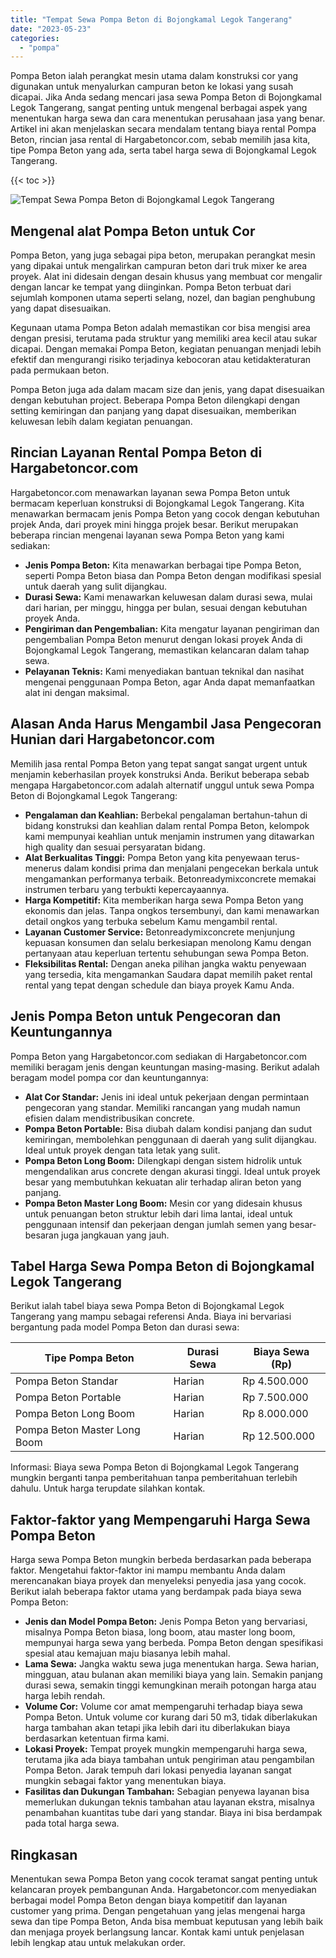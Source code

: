 ```yaml
---
title: "Tempat Sewa Pompa Beton di Bojongkamal Legok Tangerang"
date: "2023-05-23"
categories: 
  - "pompa"
---
```




Pompa Beton ialah perangkat mesin utama dalam konstruksi cor yang digunakan untuk menyalurkan campuran beton ke lokasi yang susah dicapai. Jika Anda sedang mencari jasa sewa Pompa Beton di Bojongkamal Legok Tangerang, sangat penting untuk mengenal berbagai aspek yang menentukan harga sewa dan cara menentukan perusahaan jasa yang benar. Artikel ini akan menjelaskan secara mendalam tentang biaya rental Pompa Beton, rincian jasa rental di Hargabetoncor.com, sebab memilih jasa kita, tipe Pompa Beton yang ada, serta tabel harga sewa di Bojongkamal Legok Tangerang.

{{< toc >}}

![Tempat Sewa Pompa Beton di Bojongkamal Legok Tangerang](https://hargareadymixid.github.io/pompa/concrete-pump%20(9).png)

## Mengenal alat Pompa Beton untuk Cor

Pompa Beton, yang juga sebagai pipa beton, merupakan perangkat mesin yang dipakai untuk mengalirkan campuran beton dari truk mixer ke area proyek. Alat ini didesain dengan desain khusus yang membuat cor mengalir dengan lancar ke tempat yang diinginkan. Pompa Beton terbuat dari sejumlah komponen utama seperti selang, nozel, dan bagian penghubung yang dapat disesuaikan.

Kegunaan utama Pompa Beton adalah memastikan cor bisa mengisi area dengan presisi, terutama pada struktur yang memiliki area kecil atau sukar dicapai. Dengan memakai Pompa Beton, kegiatan penuangan menjadi lebih efektif dan mengurangi risiko terjadinya kebocoran atau ketidakteraturan pada permukaan beton.

Pompa Beton juga ada dalam macam size dan jenis, yang dapat disesuaikan dengan kebutuhan project. Beberapa Pompa Beton dilengkapi dengan setting kemiringan dan panjang yang dapat disesuaikan, memberikan keluwesan lebih dalam kegiatan penuangan.

## Rincian Layanan Rental Pompa Beton di Hargabetoncor.com

Hargabetoncor.com menawarkan layanan sewa Pompa Beton untuk bermacam keperluan konstruksi di Bojongkamal Legok Tangerang. Kita menawarkan bermacam jenis Pompa Beton yang cocok dengan kebutuhan projek Anda, dari proyek mini hingga projek besar. Berikut merupakan beberapa rincian mengenai layanan sewa Pompa Beton yang kami sediakan:

- **Jenis Pompa Beton:** Kita menawarkan berbagai tipe Pompa Beton, seperti Pompa Beton biasa dan Pompa Beton dengan modifikasi spesial untuk daerah yang sulit dijangkau.
- **Durasi Sewa:** Kami menawarkan keluwesan dalam durasi sewa, mulai dari harian, per minggu, hingga per bulan, sesuai dengan kebutuhan proyek Anda.
- **Pengiriman dan Pengembalian:** Kita mengatur layanan pengiriman dan pengembalian Pompa Beton menurut dengan lokasi proyek Anda di Bojongkamal Legok Tangerang, memastikan kelancaran dalam tahap sewa.
- **Pelayanan Teknis:** Kami menyediakan bantuan teknikal dan nasihat mengenai penggunaan Pompa Beton, agar Anda dapat memanfaatkan alat ini dengan maksimal.

## Alasan Anda Harus Mengambil Jasa Pengecoran Hunian dari Hargabetoncor.com

Memilih jasa rental Pompa Beton yang tepat sangat sangat urgent untuk menjamin keberhasilan proyek konstruksi Anda. Berikut beberapa sebab mengapa Hargabetoncor.com adalah alternatif unggul untuk sewa Pompa Beton di Bojongkamal Legok Tangerang:

- **Pengalaman dan Keahlian:** Berbekal pengalaman bertahun-tahun di bidang konstruksi dan keahlian dalam rental Pompa Beton, kelompok kami mempunyai keahlian untuk menjamin instrumen yang ditawarkan high quality dan sesuai persyaratan bidang.
- **Alat Berkualitas Tinggi:** Pompa Beton yang kita penyewaan terus-menerus dalam kondisi prima dan menjalani pengecekan berkala untuk mengamankan performanya terbaik. Betonreadymixconcrete memakai instrumen terbaru yang terbukti kepercayaannya.
- **Harga Kompetitif:** Kita memberikan harga sewa Pompa Beton yang ekonomis dan jelas. Tanpa ongkos tersembunyi, dan kami menawarkan detail ongkos yang terbuka sebelum Kamu mengambil rental.
- **Layanan Customer Service:** Betonreadymixconcrete menjunjung kepuasan konsumen dan selalu berkesiapan menolong Kamu dengan pertanyaan atau keperluan tertentu sehubungan sewa Pompa Beton.
- **Fleksibilitas Rental:** Dengan aneka pilihan jangka waktu penyewaan yang tersedia, kita mengamankan Saudara dapat memilih paket rental rental yang tepat dengan schedule dan biaya proyek Kamu Anda.

## Jenis Pompa Beton untuk Pengecoran dan Keuntungannya

Pompa Beton yang Hargabetoncor.com sediakan di Hargabetoncor.com memiliki beragam jenis dengan keuntungan masing-masing. Berikut adalah beragam model pompa cor dan keuntungannya:

- **Alat Cor Standar:** Jenis ini ideal untuk pekerjaan dengan permintaan pengecoran yang standar. Memiliki rancangan yang mudah namun efisien dalam mendistribusikan concrete.
- **Pompa Beton Portable:** Bisa diubah dalam kondisi panjang dan sudut kemiringan, membolehkan penggunaan di daerah yang sulit dijangkau. Ideal untuk proyek dengan tata letak yang sulit.
- **Pompa Beton Long Boom:** Dilengkapi dengan sistem hidrolik untuk mengendalikan arus concrete dengan akurasi tinggi. Ideal untuk proyek besar yang membutuhkan kekuatan alir terhadap aliran beton yang panjang.
- **Pompa Beton Master Long Boom:** Mesin cor yang didesain khusus untuk penuangan beton struktur lebih dari lima lantai, ideal untuk penggunaan intensif dan pekerjaan dengan jumlah semen yang besar-besaran juga jangkauan yang jauh.

## Tabel Harga Sewa Pompa Beton di Bojongkamal Legok Tangerang

Berikut ialah tabel biaya sewa Pompa Beton di Bojongkamal Legok Tangerang yang mampu sebagai referensi Anda. Biaya ini bervariasi bergantung pada model Pompa Beton dan durasi sewa:

| Tipe Pompa Beton | Durasi Sewa | Biaya Sewa (Rp) |
| --- | --- | --- |
| Pompa Beton Standar | Harian | Rp 4.500.000 |
| Pompa Beton Portable | Harian | Rp 7.500.000 |
| Pompa Beton Long Boom | Harian | Rp 8.000.000 |
| Pompa Beton Master Long Boom | Harian | Rp 12.500.000 |

Informasi: Biaya sewa Pompa Beton di Bojongkamal Legok Tangerang mungkin berganti tanpa pemberitahuan tanpa pemberitahuan terlebih dahulu. Untuk harga terupdate silahkan kontak.

## Faktor-faktor yang Mempengaruhi Harga Sewa Pompa Beton

Harga sewa Pompa Beton mungkin berbeda berdasarkan pada beberapa faktor. Mengetahui faktor-faktor ini mampu membantu Anda dalam merencanakan biaya proyek dan menyeleksi penyedia jasa yang cocok. Berikut ialah beberapa faktor utama yang berdampak pada biaya sewa Pompa Beton:

- **Jenis dan Model Pompa Beton:** Jenis Pompa Beton yang bervariasi, misalnya Pompa Beton biasa, long boom, atau master long boom, mempunyai harga sewa yang berbeda. Pompa Beton dengan spesifikasi spesial atau kemajuan maju biasanya lebih mahal.
- **Lama Sewa:** Jangka waktu sewa juga menentukan harga. Sewa harian, mingguan, atau bulanan akan memiliki biaya yang lain. Semakin panjang durasi sewa, semakin tinggi kemungkinan meraih potongan harga atau harga lebih rendah.
- **Volume Cor:** Volume cor amat mempengaruhi terhadap biaya sewa Pompa Beton. Untuk volume cor kurang dari 50 m3, tidak diberlakukan harga tambahan akan tetapi jika lebih dari itu diberlakukan biaya berdasarkan ketentuan firma kami.
- **Lokasi Proyek:** Tempat proyek mungkin mempengaruhi harga sewa, terutama jika ada biaya tambahan untuk pengiriman atau pengambilan Pompa Beton. Jarak tempuh dari lokasi penyedia layanan sangat mungkin sebagai faktor yang menentukan biaya.
- **Fasilitas dan Dukungan Tambahan:** Sebagian penyewa layanan bisa memerlukan dukungan teknis tambahan atau layanan ekstra, misalnya penambahan kuantitas tube dari yang standar. Biaya ini bisa berdampak pada total harga sewa.

## Ringkasan

Menentukan sewa Pompa Beton yang cocok teramat sangat penting untuk kelancaran proyek pembangunan Anda. Hargabetoncor.com menyediakan berbagai model Pompa Beton dengan biaya kompetitif dan layanan customer yang prima. Dengan pengetahuan yang jelas mengenai harga sewa dan tipe Pompa Beton, Anda bisa membuat keputusan yang lebih baik dan menjaga proyek berlangsung lancar. Kontak kami untuk penjelasan lebih lengkap atau untuk melakukan order.
